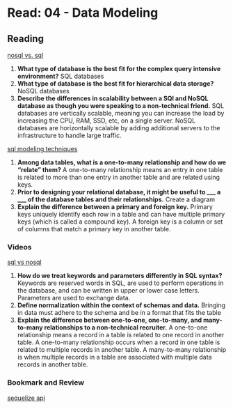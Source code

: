 # Read: 04 - Data Modeling

## Reading

[nosql vs. sql](https://www.thegeekstuff.com/2014/01/sql-vs-nosql-db/?utm_source=tuicool)

1. **What type of database is the best fit for the complex query intensive environment?** SQL databases
2. **What type of database is the best fit for hierarchical data storage?** NoSQL databases
3. **Describe the differences in scalability between a SQl and NoSQL database as though you were speaking to a non-technical friend.** SQL databases are vertically scalable, meaning you can increase the load by increasing the CPU, RAM, SSD, etc, on a single server. NoSQL databases are horizontally scalable by adding additional servers to the infrastructure to handle large traffic.

[sql modeling techniques](https://www.essentialsql.com/get-ready-to-learn-sql-7-simplified-data-modeling/)

1. **Among data tables, what is a one-to-many relationship and how do we “relate” them?** A one-to-many relationship means an entry in one table is related to more than one entry in another table and are related using keys.
2. **Prior to designing your relational database, it might be useful to ___ a ___ of the database tables and their relationships.** Create a diagram
3. **Explain the difference between a primary and foreign key.** Primary keys uniquely identify each row in a table and can have multiple primary keys (which is called a compound key). A foreign key is a column or set of columns that match a primary key in another table.

### Videos

[sql vs nosql](https://www.youtube.com/watch?v=ZS_kXvOeQ5Y)

1. **How do we treat keywords and parameters differently in SQL syntax?** Keywords are reserved words in SQL, are used to perform operations in the database, and can be written in upper or lower case letters. Parameters are used to exchange data.
2. **Define normalization within the context of schemas and data.** Bringing in data must adhere to the schema and be in a format that fits the table
3. **Explain the difference between one-to-one, one-to-many, and many-to-many relationships to a non-technical recruiter.** A one-to-one relationship means a record in a table is related to one record in another table. A one-to-many relationship occurs when a record in one table is related to multiple records in another table. A many-to-many relationship is when multiple records in a table are associated with multiple data records in another table.

### Bookmark and Review

[sequelize api](https://sequelize.org/master/)